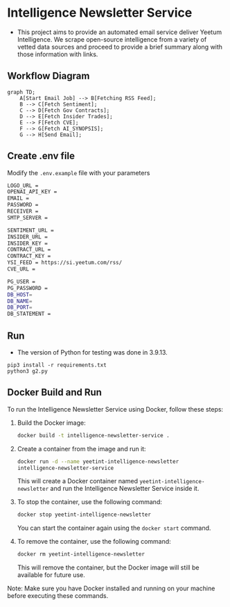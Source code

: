 # Intelligence Newsletter Service
- This project aims to provide an automated email service deliver Yeetum Intelligence. We scrape open-source intelligence from a variety of vetted data sources and proceed to provide a brief summary along with those information with links.

## Workflow Diagram
```mermaid
graph TD;
    A[Start Email Job] --> B[Fetching RSS Feed];
    B --> C[Fetch Sentiment];
    C --> D[Fetch Gov Contracts];
    D --> E[Fetch Insider Trades];
    E --> F[Fetch CVE];
    F --> G[Fetch AI_SYNOPSIS];
    G --> H[Send Email];
```

## Create .env file
Modify the `.env.example` file with your parameters
```bash
LOGO_URL =
OPENAI_API_KEY = 
EMAIL = 
PASSWORD =
RECEIVER = 
SMTP_SERVER = 

SENTIMENT_URL =
INSIDER_URL = 
INSIDER_KEY = 
CONTRACT_URL = 
CONTRACT_KEY = 
YSI_FEED = https://si.yeetum.com/rss/
CVE_URL = 

PG_USER = 
PG_PASSWORD = 
DB_HOST= 
DB_NAME= 
DB_PORT= 
DB_STATEMENT = 
```

## Run
- The version of Python for testing was done in 3.9.13.
```
pip3 install -r requirements.txt
python3 g2.py
```

## Docker Build and Run
To run the Intelligence Newsletter Service using Docker, follow these steps:

1. Build the Docker image:
    ```bash
    docker build -t intelligence-newsletter-service .
    ```

2. Create a container from the image and run it:
    ```bash
    docker run -d --name yeetint-intelligence-newsletter
    intelligence-newsletter-service
    ```
    This will create a Docker container named `yeetint-intelligence-newsletter` and run the Intelligence Newsletter Service inside it.

3. To stop the container, use the following command:
    ```bash
    docker stop yeetint-intelligence-newsletter
    ```
    You can start the container again using the `docker start` command.

4. To remove the container, use the following command:
    ```bash
    docker rm yeetint-intelligence-newsletter
    ```
    This will remove the container, but the Docker image will still be available for future use.

Note: Make sure you have Docker installed and running on your machine before executing these commands.